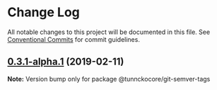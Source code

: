 # Change Log

All notable changes to this project will be documented in this file.
See [Conventional Commits](https://conventionalcommits.org) for commit guidelines.

## [0.3.1-alpha.1](https://github.com/tunnckoCore/monorepo/compare/@tunnckocore/git-semver-tags@0.3.1-alpha.0...@tunnckocore/git-semver-tags@0.3.1-alpha.1) (2019-02-11)

**Note:** Version bump only for package @tunnckocore/git-semver-tags
